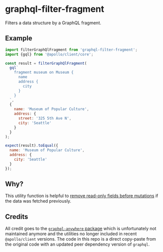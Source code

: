 # graphql-filter-fragment

Filters a data structure by a GraphQL fragment.

## Example

```js
import filterGraphQlFragment from 'graphql-filter-fragment';
import {gql} from '@apollo/client/core';

const result = filterGraphQlFragment(
  gql`
    fragment museum on Museum {
      name
      address {
        city
      }
    }
  `,
  {
    name: 'Museum of Popular Culture',
    address: {
      street: '325 5th Ave N',
      city: 'Seattle'
    }
  }
);

expect(result).toEqual({
  name: 'Museum of Popular Culture',
  address: {
    city: 'Seattle'
  }
});
```

## Why?

This utility function is helpful to [remove read-only fields before mutations](https://stackoverflow.com/questions/42631523/remove-read-only-fields-before-mutation-in-graphql?noredirect=1&lq=1) if the data was fetched previously.

## Credits

All credit goes to the [`graphql-anywhere` package](https://www.npmjs.com/package/graphql-anywhere) which is unfortunately not maintained anymore and the utilities no longer included in recent `@apollo/client` versions. The code in this repo is a direct copy-paste from the original code with an updated peer dependency version of `graphql`.

